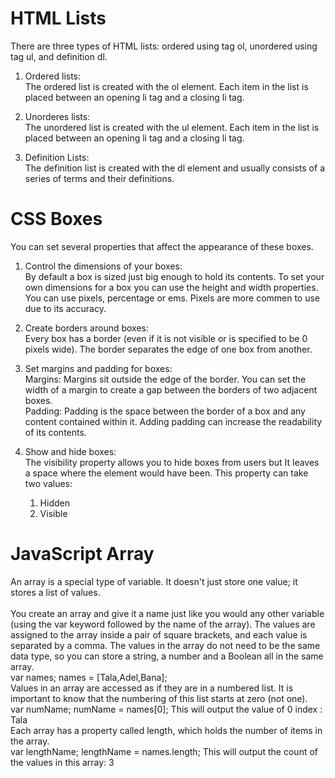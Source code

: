 # HTML Lists
 There are three types of HTML lists: ordered using tag ol, unordered using tag ul, and definition dl. 

  1. Ordered lists:
     <br>
     The ordered list is created with the ol element. Each item in the list is placed between an opening li tag and a closing li tag.

  2. Unorderes lists:
     <br>
     The unordered list is created with the ul element. Each item in the list is placed between an opening li tag and a closing li tag.

  3. Definition Lists:
     <br>
     The definition list is created with the dl element and usually consists of a series of terms and their definitions.

# CSS Boxes
 You can set several properties that affect the appearance of these boxes.
 
 1.  Control the dimensions of your boxes:
     <br>
     By default a box is sized just big enough to hold its contents. To set your own dimensions for a box you can use the height and width properties. You can use pixels, percentage or ems. Pixels are more commen to use due to its accuracy.

 2. Create borders around boxes:
     <br>
      Every box has a border (even if it is not visible or is specified to be 0 pixels wide). The border separates the edge of one box from another.

 3. Set margins and padding for boxes:
     <br>
     Margins: Margins sit outside the edge of the border. You can set the width of a margin to create a gap between the borders of two adjacent boxes.
     <br>
     Padding: Padding is the space between the border of a box and any content contained within it. Adding padding can increase the readability of its contents.

 4. Show and hide boxes:
     <br>
     The visibility property allows you to hide boxes from users but It leaves a space where the element would have been. This property can take two values:
     1. Hidden
     2. Visible

# JavaScript Array
 An array is a special type of variable. It doesn't just store one value; it stores a list of values.    
 <br> 
 You create an array and give it a name just like you would any other variable (using the var keyword followed by the name of the array). The values are assigned to the array inside a pair of square brackets, and each value is separated by a comma. The values in the array do not need to be the same data type, so you can store a string, a number and a Boolean all in the same array. 
 <br>
 var names;
 names = [Tala,Adel,Bana];
 <br>
 Values in an array are accessed as if they are in a numbered list. It is important to know that the numbering of this list starts at zero (not one).
 <br>
 var numName; 
 numName = names[0]; 
 This will output the value of 0 index : Tala
 <br>
 Each array has a property called length, which holds the number of items in the array. 
 <br>
var lengthName;
lengthName = names.length;
This will output the count of the values in this array: 3